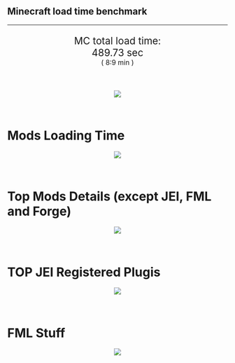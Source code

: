 ## Minecraft load time benchmark


---

<p align="center" style="font-size:160%;">
MC total load time:<br>
489.73 sec
<br>
<sup><sub>(
8:9 min
)</sub></sup>
</p>

<br>


<p align="center">
<img src="https://quickchart.io/chart?w=400&h=30&c={
  type: 'horizontalBar',
  data: {
    datasets: [
      {label:      'MODS:', data: [292.72]},
      {label: 'FML stuff:', data: [197.01]}
    ]
  },
  options: {
    scales: {
      xAxes: [{display: false,stacked: true}],
      yAxes: [{display: false,stacked: true}],
    },
    elements: {rectangle: {borderWidth: 2}},
    legend: {display: false,},
    plugins: {datalabels: {color: 'white',formatter: (value, context) =>
      [context.dataset.label, value].join(' ')
    }}
  }
}"/>
</p>

<br>

# Mods Loading Time
<p align="center">
<img src="https://quickchart.io/chart?w=400&h=300&c={
  type: 'outlabeledPie',
  options: {
    cutoutPercentage: 25,
    plugins: {
      legend: !1,
      outlabels: {
        stretch: 5,
        padding: 1,
        text: (v,i)=>[
          v.labels[v.dataIndex],' ',
          (v.percent*1000|0)/10,
          String.fromCharCode(37)].join('')
      }
    }
  },
  data: {...
`
436e17  45.11s Had Enough Items;
516fa8  12.74s Ender IO;
a651a8  11.29s IndustrialCraft 2;
8f3087  10.68s Forge Mod Loader;
813e81   8.81s OpenComputers;
8f304e   7.43s Astral Sorcery;
5161a8  -1.45s CraftTweaker2;
495797   8.64s CraftTweaker2 (Script Loading);
8c2ccd   6.25s Immersive Engineering;
213664   5.28s Forestry;
6e175e   5.14s Recurrent Complex;
538f30   4.48s Animania;
a86e51   4.13s Extra Utilities 2;
436e17   4.06s Integrated Dynamics;
3e68ba   3.99s AE2 Unofficial Extended Life;
308f53   3.88s Village Names;
ba3eb8   3.50s Cyclic;
308f7e   3.29s Quark: RotN Edition;
649e21   3.19s OpenBlocks;
cd922c   3.14s NuclearCraft;
814a3e   3.09s RFTools;
444444  73.51s 43 Other mods;
333333  55.55s 163 'Fast' mods (load 1.0s - 0.1s);
222222   7.02s 217 'Instant' mods (load %3C 0.1s)
`
    .split(';').reduce((a, l) => {
      l.match(/(\w{6}) *(\d*\.\d*)s (.*)/)
      .slice(1).map((a, i) => [[String.fromCharCode(35),a].join(''), parseFloat(a), a][i])
      .forEach((s, i) => 
        [a.datasets[0].backgroundColor, a.datasets[0].data, a.labels][i].push(s)
      );
      return a
    }, {
      labels: [],
      datasets: [{
        backgroundColor: [],
        data: [],
        borderColor: 'rgba(22,22,22,0.3)',
        borderWidth: 1
      }]
    })
  }
}"/>
</p>

<br>

# Top Mods Details (except JEI, FML and Forge)
<p align="center">
<img src="https://quickchart.io/chart?w=400&h=450&c={
  options: {
    scales: {
      xAxes: [{stacked: true}],
      yAxes: [{stacked: true}],
    },
    plugins: {
      datalabels: {
        anchor: 'end',
        align: 'top',
        color: 'white',
        backgroundColor: 'rgba(46, 140, 171, 0.6)',
        borderColor: 'rgba(41, 168, 194, 1.0)',
        borderWidth: 0.5,
        borderRadius: 3,
        padding: 0,
        font: {size:10},
        formatter: (v,ctx) => 
          ctx.datasetIndex!=ctx.chart.data.datasets.length-1 ? null
            : [((ctx.chart.data.datasets.reduce((a,b)=>a- -b.data[ctx.dataIndex],0)*10)|0)/10,'s'].join('')
      },
      colorschemes: {
        scheme: 'office.Damask6'
      }
    }
  },
  type: 'bar',
  data: {...(() => {
    let a = { labels: [], datasets: [] };
`
1: Construction;
2: Loading Resources;
3: PreInitialization;
4: Initialization;
5: InterModComms$IMC;
6: PostInitialization;
7: LoadComplete;
8: ModIdMapping
`
    .split(';')
      .map(l => l.match(/\d: (.*)/).slice(1))
      .forEach(([name]) => a.datasets.push({ label: name, data: [] }));
`
                          1      2      3      4      5      6      7      8  ;
Had Enough Items      |  0.07|  0.00|  1.73|  0.02|  0.00|  0.00| 43.29|  0.00;
Ender IO              |  1.86|  0.01|  4.32|  0.75|  3.71|  0.19|  0.00|  1.90;
IndustrialCraft 2     |  0.79|  0.02|  8.85|  0.94|  0.00|  0.70|  0.00|  0.00;
OpenComputers         |  0.18|  0.02|  5.02|  3.41|  0.18|  0.00|  0.00|  0.00;
Astral Sorcery        |  0.24|  0.01|  4.82|  1.79|  0.00|  0.58|  0.00|  0.00;
CraftTweaker2         |  0.71|  0.00|  3.32|  0.01|  0.00|  3.13|  0.02|  0.00;
Immersive Engineering |  0.95|  0.01|  1.16|  0.88|  0.00|  3.25|  0.00|  0.00;
Forestry              |  0.40|  0.01|  3.51|  0.88|  0.00|  0.48|  0.00|  0.00;
Recurrent Complex     |  0.25|  0.01|  0.68|  1.02|  0.00|  3.18|  0.00|  0.00;
Animania              |  0.34|  0.00|  3.64|  0.10|  0.00|  0.41|  0.00|  0.00;
Extra Utilities 2     |  0.07|  0.01|  3.64|  0.08|  0.00|  0.34|  0.00|  0.00;
Integrated Dynamics   |  0.22|  0.01|  3.76|  0.07|  0.00|  0.00|  0.00|  0.00
`
    .split(';').slice(1)
      .map(l => l.split('|').map(s => s.trim()))
      .forEach(([name, ...arr], i) => {
        a.labels.push(name);
        arr.forEach((v, j) => a.datasets[j].data[i] = v)
      }); return a
  })()}
}"/>
</p>

<br>

# TOP JEI Registered Plugis
<p align="center">
<img src="https://quickchart.io/chart?w=700&c={
  options: {
    elements: { rectangle: { borderWidth: 1 } },
    legend: false
  },
  type: 'horizontalBar',
    data: {...(() => {
      let a = {
        labels: [], datasets: [{
          backgroundColor: 'rgba(0, 99, 132, 0.5)',
          borderColor: 'rgb(0, 99, 132)',
          data: []
        }]
      };
`
  0.00: Other -15 Plugins
`
        .split(';')
        .map(l => l.split(':'))
        .forEach(([time, name]) => {
          a.labels.push(name);
          a.datasets[0].data.push(time)
        })
        ; return a
    })()
  }
}"/>
</p>

<br>

# FML Stuff
<p align="center">
<img src="https://quickchart.io/chart?w=500&h=400&c={
  options: {
    rotation: Math.PI,
    cutoutPercentage: 55,
    plugins: {
      legend: !1,
      outlabels: {
        stretch: 5,
        padding: 1,
        text: (v)=>v.labels
      },
      doughnutlabel: {
        labels: [
          {
            text: 'FML stuff:',
            color: 'rgba(128, 128, 128, 0.5)',
            font: {size: 18}
          },
          {
            text: [197.01,'s'].join(''),
            color: 'rgba(128, 128, 128, 1)',
            font: {size: 22}
          }
        ]
      },
    }
  },
  type: 'outlabeledPie',
  data: {...(() => {
    let a = {
      labels: [],
      datasets: [{
        backgroundColor: [],
        data: [],
        borderColor: 'rgba(22,22,22,0.3)',
        borderWidth: 2
      }]
    };
`
993A00   1.51s Loading sounds;
994400   1.57s Loading Resource - SoundHandler;
994F00  28.78s ModelLoader: blocks;
995900   9.73s ModelLoader: items;
996300   9.79s ModelLoader: baking;
996D00   1.66s Applying remove recipe actions;
997700   0.17s Applying remove furnace recipe actions;
998200   1.10s Indexing ingredients;
444444 142.70s Other
`
    .split(';')
      .map(l => l.match(/(\w{6}) *(\d*\.\d*)s (.*)/))
      .forEach(([, col, time, name]) => {
        a.labels.push([name, ' ', time, 's'].join(''));
        a.datasets[0].data.push(parseFloat(time));
        a.datasets[0].backgroundColor.push([String.fromCharCode(35), col].join(''))
      })
      ; return a
  })()}
}"/>
</p>

<br>
